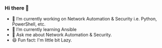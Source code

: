 ### Hi there 👋

<!--
**LoverBotLab/LoverBotLab** is a ✨ _special_ ✨ repository because its `README.md` (this file) appears on your GitHub profile.

Here are some ideas to get you started:
- 🤔 I’m looking for help with ...

-->
- 🔭 I’m currently working on Network Automation & Security i.e. Python, PowerShell, etc.
- 🌱 I’m currently learning Ansible
- 💬 Ask me about Network Automation & Security.
- 😄 Fun fact: I'm little bit Lazy.

